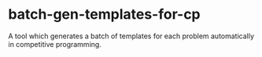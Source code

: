 # batch-gen-templates-for-cp
A tool which generates a batch of templates for each problem automatically in competitive programming.
